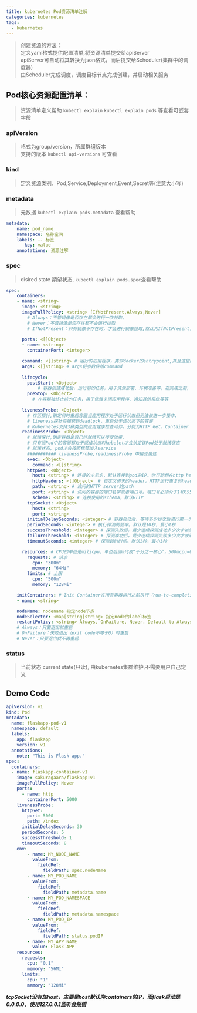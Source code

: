 ```yaml
---
title: kubernetes Pod资源清单注解
categories: kubernetes
tags:
  - kubernetes
---
```



> 创建资源的方法：  
> 定义yaml格式提供配置清单,将资源清单提交给apiServer  
  apiServer可自动将其转换为json格式，而后提交给Scheduler(集群中的调度器)  
  由Scheduler完成调度，调度目标节点完成创建，并启动相关服务  


## Pod核心资源配置清单：
> 资源清单定义帮助 ``kubectl explain`` ``kubectl explain pods`` 等查看可嵌套字段  

### apiVersion
> 格式为group/version，所属群组版本  
支持的版本 ``kubectl api-versions`` 可查看  

### kind
> 定义资源类别，Pod,Service,Deployment,Event,Secret等(注意大小写)  

<!--more-->

### metadata 
> 元数据 ``kubectl explain pods.metadata`` 查看帮助  

```yaml
metadata:
    name: pod_name
    namespace: 名称空间  
    labels: -- 标签  
       key: value
    annotations: 资源注解
```
 

### spec   
> disired state 期望状态, ``kubectl explain pods.spec``查看帮助  

```yaml
spec:
    containers:
    - name: <string>
      image: <string>
      imagePullPolicy: <string> [IfNotPresent,Always,Never]
        # Always：不管镜像是否存在都会进行一次拉取。  
        # Never：不管镜像是否存在都不会进行拉取  
        # IfNotPresent：只有镜像不存在时，才会进行镜像拉取,默认为IfNotPresent，但:latest标签的镜像默认为Always
       
      ports: <[]Object>
      - name: <string>
        containerPort: <integer>

      command: <[]string> # 运行的应用程序，类似docker的entrypoint,并且这里的命令不会允许中shell中
      args: <[]string> # args将参数传给command
      
      lifecycle:
        postStart: <Object> 
            # 容器创建成功后，运行前的任务，用于资源部署、环境准备等，在完成之前，容器处于ContainerCreating状态
        preStop: <Object> 
          # 在容器被终止前的任务，用于优雅关闭应用程序、通知其他系统等等
       
      livenessProbe: <Object> 
        # 存活探针,确定何时重启容器当应用程序处于运行状态但无法做进一步操作，
        # liveness探针将捕获到deadlock，重启处于该状态下的容器 
        # Kubernetes支持3种类型的应用健康检查动作，分别为HTTP Get、Container Exec和TCP Socket  
      readinessProbe: <Object>
        # 就绪探针,确定容器是否已经就绪可以接受流量,
        # 只有当Pod中的容器都处于就绪状态时kubelet才会认定该Pod处于就绪状态
        # 就绪状态, pod才会按照标签加入service  
        ########### livenessProbe,readinessProbe 中接受属性
        exec: <Object>
          command: <[]string>  
        httpGet: <Object>
          host: <string> # 连接的主机名，默认连接到pod的IP。你可能想在http header中设置”Host”而不是使用IP
          httpHeaders: <[]Object>  # 自定义请求的header。HTTP运行重复的header
          path: <string> # 访问的HTTP server的path
          port: <string> # 访问的容器的端口名字或者端口号。端口号必须介于1和65525之间
          scheme: <string> # 连接使用的schema，默认HTTP
        tcpSocket: <Object>
          host: <string>
          port: <string>
        initialDelaySeconds: <integer> # 容器启动后，等待多少秒之后进行第一次探测
        periodSeconds: <integer> # 执行探测的频率。默认是10秒，最小1秒
        successThreshold: <integer> # 探测失败后，最少连续探测成功多少次才被认定为成功。默认是1。对于liveness必须是1。最小值是1
        failureThreshold: <integer> # 探测成功后，最少连续探测失败多少次才被认定为失败。默认是3。最小值是1
        timeoutSeconds: <integer> # 探测超时时间。默认1秒，最小1秒

      resources: # CPU的单位是milicpu，单位后缀m代表“千分之一核心”，500mcpu=0.5cpu；而内存的单位则包括E, P, T, G, M, K, Ei, Pi, Ti, Gi, Mi, Ki等
        requests: # 请求
          cpu: "300m"
          memory: "64Mi"
        limits: # 上限
          cpu: "500m"
          memory: "128Mi"

    initContainers: # Init Container在所有容器运行之前执行（run-to-completion），常用来初始化配置
    - name: <string>

    nodeName: nodename 指定node节点
    nodeSelector: <map[string]string> 指定node的label标签
    restartPolicy: <string> Always, OnFailure, Never. Default to Always.
    # Always：只要退出就重启
    # OnFailure：失败退出（exit code不等于0）时重启
    # Never：只要退出就不再重启
```




### status 
> 当前状态 current state(只读), 由kubernetes集群维护,不需要用户自己定义



## Demo Code

```yaml
apiVersion: v1
kind: Pod
metadata:
  name: flaskapp-pod-v1
  namespace: default
  labels:
    app: flaskapp
    version: v1
  annotations: 
    note: "This is Flask app."
spec:
  containers:
  - name: flaskapp-container-v1
    image: sakuragaara/flaskapp:v1
    imagePullPolicy: Never
    ports:
      - name: http
        containerPort: 5000
    livenessProbe:
      httpGet:
        port: 5000
        path: /index
      initialDelaySeconds: 30
      periodSeconds: 5
      successThreshold: 1
      timeoutSeconds: 8
    env:
        - name: MY_NODE_NAME
          valueFrom:
            fieldRef:
              fieldPath: spec.nodeName
        - name: MY_POD_NAME
          valueFrom:
            fieldRef:
              fieldPath: metadata.name
        - name: MY_POD_NAMESPACE
          valueFrom:
            fieldRef:
              fieldPath: metadata.namespace
        - name: MY_POD_IP
          valueFrom:
            fieldRef:
              fieldPath: status.podIP
        - name: MY_APP_NAME
          value: Flask APP
    resources:
      requests:
        cpu: "0.1"
        memory: "56Mi"
      limits:
        cpu: "1"
        memory: "128Mi"
```

***tcpSocket没有加host，主要是host默认为containers的IP，而flask启动是0.0.0.0，使用127.0.0.1监听会报错***
